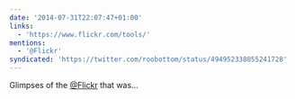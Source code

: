 ```yaml
---
date: '2014-07-31T22:07:47+01:00'
links:
  - 'https://www.flickr.com/tools/'
mentions:
  - '@Flickr'
syndicated: 'https://twitter.com/roobottom/status/494952338055241728'
---
```

Glimpses of the [@Flickr](https://twitter.com/@Flickr) that was… 
